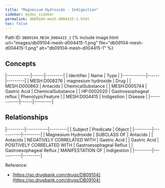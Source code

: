 ```yaml
---
title: "Magnesium Hydroxide - Indigestion"
sidebar: mydoc_sidebar
permalink: db09104-mesh-d004415-1.html
toc: false 
---
```



Path ID: `DB09104_MESH_D004415_1`
{% include image.html url="images/db09104-mesh-d004415-1.png" file="db09104-mesh-d004415-1.png" alt="db09104-mesh-d004415-1" %}

## Concepts

|------------|------|---------|
| Identifier | Name | Type    |
|------------|------|---------|
| MESH:D008276 | magnesium hydroxide | Drug |
| MESH:D000863 | Antacids | ChemicalSubstance |
| MESH:D005744 | Gastric Acid | ChemicalSubstance |
| HP:0002020 | Gastroesophageal reflux | PhenotypicFeature |
| MESH:D004415 | Indigestion | Disease |
|------------|------|---------|

## Relationships

|---------|-----------|---------|
| Subject | Predicate | Object  |
|---------|-----------|---------|
| Magnesium Hydroxide | SUBCLASS OF | Antacids |
| Antacids | NEGATIVELY CORRELATED WITH | Gastric Acid |
| Gastric Acid | POSITIVELY CORRELATED WITH | Gastroesophageal Reflux |
| Gastroesophageal Reflux | MANIFESTATION OF | Indigestion |
|---------|-----------|---------|

Reference: 
  - [https://go.drugbank.com/drugs/DB09104](https://go.drugbank.com/drugs/DB09104)
